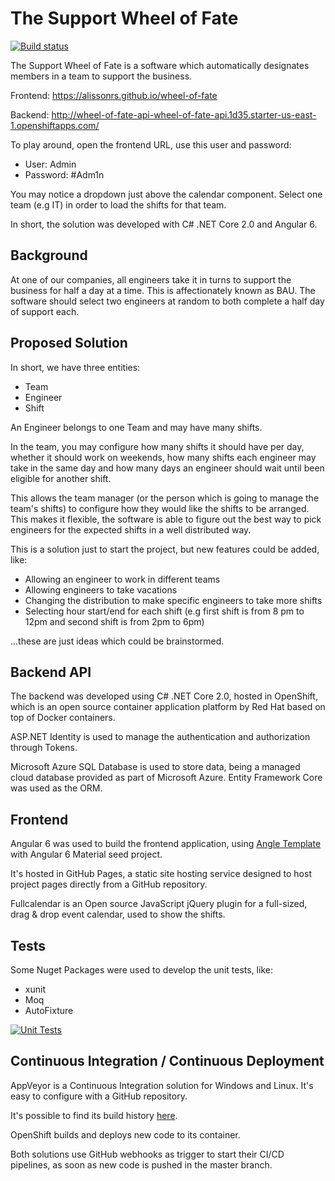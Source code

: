 # The Support Wheel of Fate

[![Build status](https://ci.appveyor.com/api/projects/status/v3xgd192h5jjc0af/branch/master?svg=true)](https://ci.appveyor.com/project/AlissonRS/wheel-of-fate/branch/master)

The Support Wheel of Fate is a software which automatically designates members in a team to support the business.

Frontend: https://alissonrs.github.io/wheel-of-fate

Backend: http://wheel-of-fate-api-wheel-of-fate-api.1d35.starter-us-east-1.openshiftapps.com/

To play around, open the frontend URL, use this user and password:

 - User: Admin
 - Password: #Adm1n

You may notice a dropdown just above the calendar component. Select one team (e.g IT) in order to load the shifts for that team.

In short, the solution was developed with C# .NET Core 2.0 and Angular 6.

## Background

At one of our companies, all engineers take it in turns to support the business for half a day at a time. This is affectionately known as BAU. The software should select two engineers at random to both complete a half day of support each.

## Proposed Solution

In short, we have three entities:

- Team
- Engineer
- Shift

An Engineer belongs to one Team and may have many shifts.

In the team, you may configure how many shifts it should have per day, whether it should work on weekends, how many shifts each engineer may take in the same day and how many days an engineer should wait until been eligible for another shift.

This allows the team manager (or the person which is going to manage the team's shifts) to configure how they would like the shifts to be arranged. This makes it flexible, the software is able to figure out the best way to pick engineers for the expected shifts in a well distributed way.

This is a solution just to start the project, but new features could be added, like:
- Allowing an engineer to work in different teams
- Allowing engineers to take vacations
- Changing the distribution to make specific engineers to take more shifts
- Selecting hour start/end for each shift (e.g first shift is from 8 pm to 12pm and second shift is from 2pm to 6pm)

...these are just ideas which could be brainstormed.

## Backend API

The backend was developed using C# .NET Core 2.0, hosted in OpenShift, which is an open source container application platform by Red Hat based on top of Docker containers.

ASP.NET Identity is used to manage the authentication and authorization through Tokens.

Microsoft Azure SQL Database is used to store data, being a managed cloud database provided as part of Microsoft Azure. Entity Framework Core was used as the ORM.

## Frontend

Angular 6 was used to build the frontend application, using [Angle Template](https://wrapbootstrap.com/theme/angle-bootstrap-admin-template-WB04HF123) with Angular 6 Material seed project.

It's hosted in GitHub Pages, a static site hosting service designed to host project pages directly from a GitHub repository.

Fullcalendar is an Open source JavaScript jQuery plugin for a full-sized, drag & drop event calendar, used to show the shifts.

## Tests

Some Nuget Packages were used to develop the unit tests, like:

 - xunit
 - Moq
 - AutoFixture

[![Unit Tests](https://puu.sh/AHXcB/fc8a0cdfa2.png "Unit Tests")](https://puu.sh/AHXcB/fc8a0cdfa2.png "Unit Tests")

## Continuous Integration / Continuous Deployment

AppVeyor is a Continuous Integration solution for Windows and Linux. It's easy to configure with a GitHub repository.

It's possible to find its build history [here](https://ci.appveyor.com/project/AlissonRS/wheel-of-fate).

OpenShift builds and deploys new code to its container.

Both solutions use GitHub webhooks as trigger to start their CI/CD pipelines, as soon as new code is pushed in the master branch.
